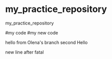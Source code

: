 # my_practice_repository
my_practice_repository

#my code
#my new code


hello from Olena's branch
second Hello

new line after fatal